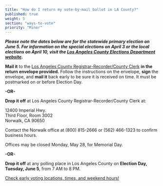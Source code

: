 ```yaml
---
title: "How do I return my vote-by-mail ballot in LA County?"
published: true
weight: 5
section: "ways-to-vote"
priority: "Minor"
---
```


**_Please note the dates below are for the statewide primary election on June 5. For information on the special elections on April 3 or the local elections on April 10, visit the [Los Angeles County Elections Department website](http://www.lavote.net/home/voting-elections/current-elections)._**  

**Mail it** to the [Los Angeles County Registrar-Recorder/County Clerk](https://www.lavote.net/home/voting-elections/voting-options/vote-by-mail/how-to-vote-by-mail) **in the return envelope provided.** Follow the instructions on the envelope, **sign** the envelope, and **mail it** back early to be sure it is received on time. It must be postmarked on or before Election Day.  

**-OR-**  

**Drop it off** at Los Angeles County Registrar-Recorder/County Clerk at:  

  12400 Imperial Hwy.  
  Third Floor, Room 3002  
  Norwalk, CA 90650  
	
Contact the Norwalk office at (800) 815-2666 or (562) 466-1323 to confirm business hours.  

Offices may be closed Monday, May 28, for Memorial Day.

**-OR-**  

**Drop it off** at any polling place in Los Angeles County on **Election Day, Tuesday, June 5**, from 7 AM to 8 PM.  

[Check early voting locations, times, and weekend hours!](https://www.lavote.net/home/voting-elections/voting-options/early-voting)  
